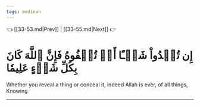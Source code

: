 ```yaml
---
tags: medinan
---
```


👈 [[33-53.md|Prev]] | [[33-55.md|Next]] 👉

# إِن تُبۡدُواْ شَيۡـًٔا أَوۡ تُخۡفُوهُ فَإِنَّ ٱللَّهَ كَانَ بِكُلِّ شَيۡءٍ عَلِيمٗا

Whether you reveal a thing or conceal it, indeed Allah is ever, of all things, Knowing

---

